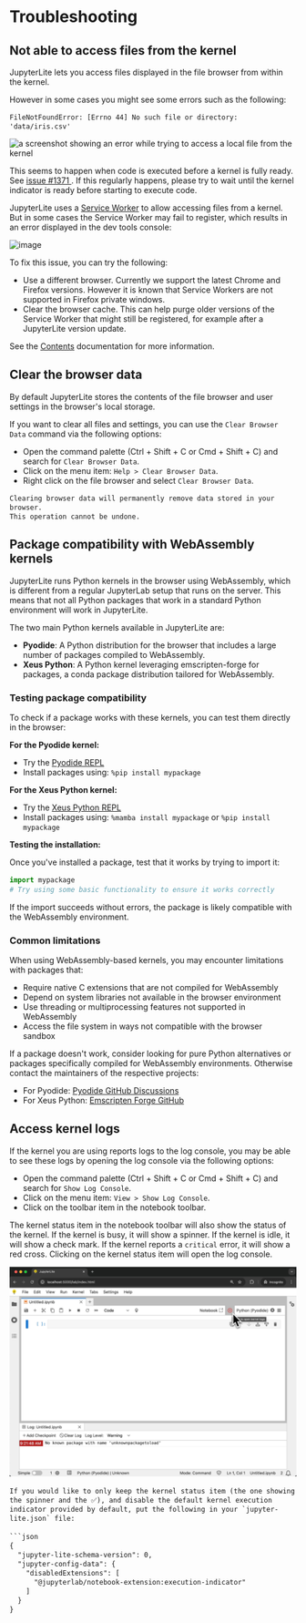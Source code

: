 # Troubleshooting

## Not able to access files from the kernel

JupyterLite lets you access files displayed in the file browser from within the kernel.

However in some cases you might see some errors such as the following:

```
FileNotFoundError: [Errno 44] No such file or directory: 'data/iris.csv'
```

![a screenshot showing an error while trying to access a local file from the kernel](https://github.com/jupyterlite/jupyterlite/assets/591645/3edffdc3-77ef-45fe-8a4a-8cd7147dd235)

This seems to happen when code is executed before a kernel is fully ready. See
[issue #1371 ](https://github.com/jupyterlite/jupyterlite/issues/1371). If this
regularly happens, please try to wait until the kernel indicator is ready before
starting to execute code.

JupyterLite uses a [Service Worker](./howto/configure/advanced/service-worker.md) to
allow accessing files from a kernel. But in some cases the Service Worker may fail to
register, which results in an error displayed in the dev tools console:

![image](https://github.com/jupyterlite/jupyterlite/assets/591645/9e6de7b6-a564-4e71-9273-d0f0cb6becf8)

To fix this issue, you can try the following:

- Use a different browser. Currently we support the latest Chrome and Firefox versions.
  However it is known that Service Workers are not supported in Firefox private windows.
- Clear the browser cache. This can help purge older versions of the Service Worker that
  might still be registered, for example after a JupyterLite version update.

See the [Contents](./reference/contents.md) documentation for more information.

## Clear the browser data

By default JupyterLite stores the contents of the file browser and user settings in the
browser's local storage.

If you want to clear all files and settings, you can use the `Clear Browser Data`
command via the following options:

- Open the command palette (Ctrl + Shift + C or Cmd + Shift + C) and search for
  `Clear Browser Data`.
- Click on the menu item: `Help > Clear Browser Data`.
- Right click on the file browser and select `Clear Browser Data`.

```{warning}
Clearing browser data will permanently remove data stored in your browser.
This operation cannot be undone.
```

## Package compatibility with WebAssembly kernels

JupyterLite runs Python kernels in the browser using WebAssembly, which is different
from a regular JupyterLab setup that runs on the server. This means that not all Python
packages that work in a standard Python environment will work in JupyterLite.

The two main Python kernels available in JupyterLite are:

- **Pyodide**: A Python distribution for the browser that includes a large number of
  packages compiled to WebAssembly.
- **Xeus Python**: A Python kernel leveraging emscripten-forge for packages, a conda
  package distribution tailored for WebAssembly.

### Testing package compatibility

To check if a package works with these kernels, you can test them directly in the
browser:

**For the Pyodide kernel:**

- Try the
  [Pyodide REPL](https://jupyterlite-pyodide-kernel.readthedocs.io/en/latest/_static/repl/?toolbar=1&kernel=python&promptCellPosition=left)
- Install packages using: `%pip install mypackage`

**For the Xeus Python kernel:**

- Try the
  [Xeus Python REPL](https://jupyterlite-xeus.readthedocs.io/en/latest/lite/repl/?toolbar=1&kernel=xpython&promptCellPosition=left)
- Install packages using: `%mamba install mypackage` or `%pip install mypackage`

**Testing the installation:**

Once you've installed a package, test that it works by trying to import it:

```python
import mypackage
# Try using some basic functionality to ensure it works correctly
```

If the import succeeds without errors, the package is likely compatible with the
WebAssembly environment.

### Common limitations

When using WebAssembly-based kernels, you may encounter limitations with packages that:

- Require native C extensions that are not compiled for WebAssembly
- Depend on system libraries not available in the browser environment
- Use threading or multiprocessing features not supported in WebAssembly
- Access the file system in ways not compatible with the browser sandbox

If a package doesn't work, consider looking for pure Python alternatives or packages
specifically compiled for WebAssembly environments. Otherwise contact the maintainers of
the respective projects:

- For Pyodide:
  [Pyodide GitHub Discussions](https://github.com/pyodide/pyodide/discussions)
- For Xeus Python:
  [Emscripten Forge GitHub](https://github.com/emscripten-forge/recipes)

## Access kernel logs

If the kernel you are using reports logs to the log console, you may be able to see
these logs by opening the log console via the following options:

- Open the command palette (Ctrl + Shift + C or Cmd + Shift + C) and search for
  `Show Log Console`.
- Click on the menu item: `View > Show Log Console`.
- Click on the toolbar item in the notebook toolbar.

The kernel status item in the notebook toolbar will also show the status of the kernel.
If the kernel is busy, it will show a spinner. If the kernel is idle, it will show a
check mark. If the kernel reports a `critical` error, it will show a red cross. Clicking
on the kernel status item will open the log console.

![a screenshot showing the kernel status notebook toolbar item and the log console in JupyterLite](./changelog_assets/0.6-jupyterlite-kernel-status.png)

````{note}
If you would like to only keep the kernel status item (the one showing the spinner and the ✅), and disable the default kernel execution indicator provided by default, put the following in your `jupyter-lite.json` file:

```json
{
  "jupyter-lite-schema-version": 0,
  "jupyter-config-data": {
    "disabledExtensions": [
      "@jupyterlab/notebook-extension:execution-indicator"
    ]
  }
}
````
